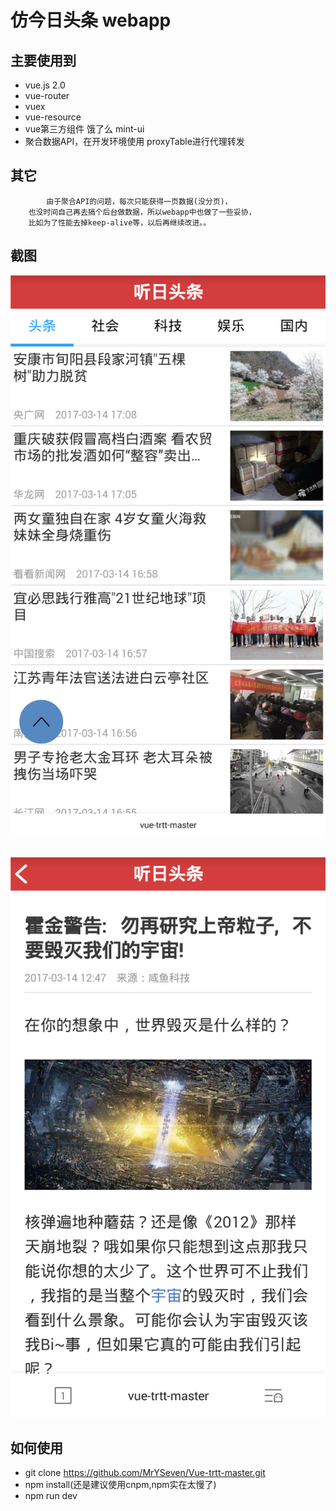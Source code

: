 # 仿今日头条 webapp

## 主要使用到

* vue.js 2.0 
* vue-router 
* vuex 
* vue-resource 
* vue第三方组件 饿了么 mint-ui 
* 聚合数据API，在开发环境使用 proxyTable进行代理转发
## 其它		
            由于聚合API的问题，每次只能获得一页数据(没分页)，
		也没时间自己再去搞个后台做数据，所以webapp中也做了一些妥协，
		比如为了性能去掉keep-alive等，以后再继续改进。。	

## 截图
![image](https://github.com/MrYSeven/Vue-trtt-master/blob/master/screenshots/1.png)
###### 
![image](https://github.com/MrYSeven/Vue-trtt-master/blob/master/screenshots/2.png)


## 如何使用
* git clone https://github.com/MrYSeven/Vue-trtt-master.git
* npm install(还是建议使用cnpm,npm实在太慢了)
* npm run dev
		
